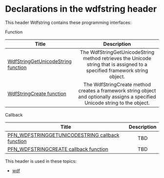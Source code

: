 # Declarations in the wdfstring header
This header Wdfstring contains these programming interfaces:

Function

| Title        | Description    |
| ------------- |:-------------:|
| [WdfStringGetUnicodeString function](nf-wdfstring-wdfstringgetunicodestring.md) | The WdfStringGetUnicodeString method retrieves the Unicode string that is assigned to a specified framework string object. |
| [WdfStringCreate function](nf-wdfstring-wdfstringcreate.md) | The WdfStringCreate method creates a framework string object and optionally assigns a specified Unicode string to the object. |
Callback

| Title        | Description    |
| ------------- |:-------------:|
| [PFN_WDFSTRINGGETUNICODESTRING callback function](nc-wdfstring-pfn-wdfstringgetunicodestring.md) | TBD |
| [PFN_WDFSTRINGCREATE callback function](nc-wdfstring-pfn-wdfstringcreate.md) | TBD |

This header is used in these topics:

- [wdf](..content/_wdf)
